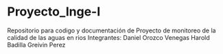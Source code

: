 # Proyecto_Inge-I
Repositorio para codigo y documentación de Proyecto de monitoreo de la calidad de las aguas en rios
Integrantes:
      Daniel Orozco Venegas
      Harold Badilla
      Greivin Perez
